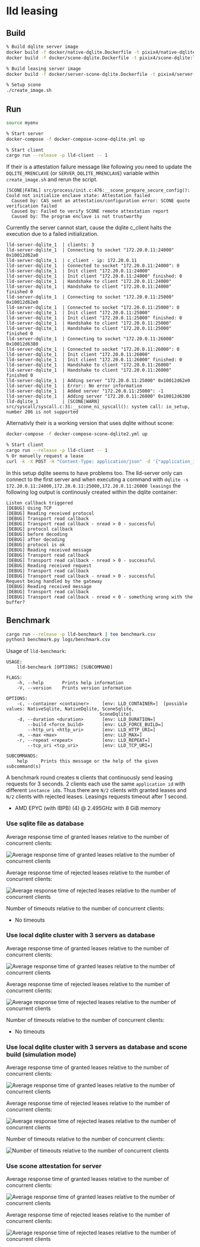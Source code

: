 # lld leasing

## Build

```bash
% Build dqlite server image
docker build -f docker/native-dqlite.Dockerfile -t pixix4/native-dqlite:latest .
docker build -f docker/scone-dqlite.Dockerfile -t pixix4/scone-dqlite:latest .

% Build leasing server image
docker build -f docker/server-scone-dqlite.Dockerfile -t pixix4/server-scone-dqlite:latest .

% Setup scone
./create_image.sh
```

## Run

```bash
source myenv

% Start server
docker-compose -f docker-compose-scone-dqlite.yml up

% Start client
cargo run --release -p lld-client -- 1
```

If their is a attestation failure message like following you need to update the `DQLITE_MRENCLAVE` (or `SERVER_DQLITE_MRENCLAVE`) variable within `create_image.sh` and rerun the script.
```
[SCONE|FATAL] src/process/init.c:476:__scone_prepare_secure_config(): Could not initialize enclave state: Attestation failed
  Caused by: CAS sent an attestation/configuration error: SCONE quote verification failed
  Caused by: Failed to verify SCONE remote attestation report
  Caused by: The program enclave is not trustworthy
```

Currently the server cannot start, cause the dqlite c_client halts the execution due to a failed initialization.

```
lld-server-dqlite_1  | clients: 3
lld-server-dqlite_1  | Connecting to socket "172.20.0.11:24000" 0x10012d62a0
lld-server-dqlite_1  | c_client - ip: 172.20.0.11
lld-server-dqlite_1  | Connected to socket "172.20.0.11:24000": 0
lld-server-dqlite_1  | Init client "172.20.0.11:24000"
lld-server-dqlite_1  | Init client "172.20.0.11:24000" finished: 0
lld-server-dqlite_1  | Handshake to client "172.20.0.11:24000"
lld-server-dqlite_1  | Handshake to client "172.20.0.11:24000" finished 0
lld-server-dqlite_1  | Connecting to socket "172.20.0.11:25000" 0x10012d62e0
lld-server-dqlite_1  | Connected to socket "172.20.0.11:25000": 0
lld-server-dqlite_1  | Init client "172.20.0.11:25000"
lld-server-dqlite_1  | Init client "172.20.0.11:25000" finished: 0
lld-server-dqlite_1  | Handshake to client "172.20.0.11:25000"
lld-server-dqlite_1  | Handshake to client "172.20.0.11:25000" finished 0
lld-server-dqlite_1  | Connecting to socket "172.20.0.11:26000" 0x10012d6380
lld-server-dqlite_1  | Connected to socket "172.20.0.11:26000": 0
lld-server-dqlite_1  | Init client "172.20.0.11:26000"
lld-server-dqlite_1  | Init client "172.20.0.11:26000" finished: 0
lld-server-dqlite_1  | Handshake to client "172.20.0.11:26000"
lld-server-dqlite_1  | Handshake to client "172.20.0.11:26000" finished 0
lld-server-dqlite_1  | Adding server "172.20.0.11:25000" 0x10012d62e0
lld-server-dqlite_1  | Error:: No error information
lld-server-dqlite_1  | Added server "172.20.0.11:25000": -1
lld-server-dqlite_1  | Adding server "172.20.0.11:26000" 0x10012d6380
lld-dqlite_1         | [SCONE|WARN] src/syscall/syscall.c:31:__scone_ni_syscall(): system call: io_setup, number 206 is not supported
```

Alternativly their is  a working version that uses dqlite without scone:

```bash
docker-compose -f docker-compose-scone-dqlite2.yml up

% Start client
cargo run --release -p lld-client -- 1
% Or manuelly request a lease
curl -k -X POST -H "Content-Type: application/json" -d '{"application_id": "1", "instance_id": "1", "duration": 5000}' https://localhost:3030/request
```

In this setup dqlite seems to have problems too. The lld-server only can connect to the first server and when executing a command with `dqlite -s 172.20.0.11:24000,172.20.0.11:25000,172.20.0.11:26000 leasings` the following log output is continously created within the dqlite container:

```
Listen callback triggered
[DEBUG] Using TCP
[DEBUG] Reading received protocol
[DEBUG] Transport read callback
[DEBUG] Transport read callback - nread > 0 - successful
[DEBUG] protocol callback
[DEBUG] before decoding
[DEBUG] after decoding
[DEBUG] protocol is ok
[DEBUG] Reading received message
[DEBUG] Transport read callback
[DEBUG] Transport read callback - nread > 0 - successful
[DEBUG] Reading received request
[DEBUG] Transport read callback
[DEBUG] Transport read callback - nread > 0 - successful
Request being handled by the gateway
[DEBUG] Reading received message
[DEBUG] Transport read callback
[DEBUG] Transport read callback - nread < 0 - something wrong with the buffer?
```

## Benchmark

```bash
cargo run --release -p lld-benchmark | tee benchmark.csv
python3 benchmark.py logs/benchmark.csv
```

Usage of `lld-benchmark`:

```
USAGE:
    lld-benchmark [OPTIONS] [SUBCOMMAND]

FLAGS:
    -h, --help       Prints help information
    -V, --version    Prints version information

OPTIONS:
    -c, --container <container>     [env: LLD_CONTAINER=]  [possible values: NativeSqlite, NativeDqlite, SconeSqlite,
                                   SconeDqlite]
    -d, --duration <duration>       [env: LLD_DURATION=]
        --build <force_build>       [env: LLD_FORCE_BUILD=]
        --http_uri <http_uri>       [env: LLD_HTTP_URI=]
    -m, --max <max>                 [env: LLD_MAX=]
    -r, --repeat <repeat>           [env: LLD_REPEAT=]
        --tcp_uri <tcp_uri>         [env: LLD_TCP_URI=]

SUBCOMMANDS:
    help     Prints this message or the help of the given subcommand(s)
```

A benchmark round creates `N` clients that continuously send leasing requests for 3 seconds. 2 clients each use the same `application id` with different `instance id`s. Thus there are `N/2` clients with granted leases and `N/2` clients with rejected leases. Leasings requests timeout after 1 second.

- AMD EPYC (with IBPB) (4) @ 2.495GHz with 8 GiB memory

### Use sqlite file as database

Average response time of granted leases relative to the number of concurrent clients:

![Average response time of granted leases relative to the number of concurrent clients](benchmark/native-sqlite/response-time-granted.png "Average response time of granted leases relative to the number of concurrent clients")

Average response time of rejected leases relative to the number of concurrent clients:

![Average response time of rejected leases relative to the number of concurrent clients](benchmark/native-sqlite/response-time-rejected.png "Average response time of rejected leases relative to the number of concurrent clients")

Number of timeouts relative to the number of concurrent clients:

- No timeouts

### Use local dqlite cluster with 3 servers as database

Average response time of granted leases relative to the number of concurrent clients:

![Average response time of granted leases relative to the number of concurrent clients](benchmark/native-dqlite/response-time-granted.png "Average response time of granted leases relative to the number of concurrent clients")

Average response time of rejected leases relative to the number of concurrent clients:

![Average response time of rejected leases relative to the number of concurrent clients](benchmark/native-dqlite/response-time-rejected.png "Average response time of rejected leases relative to the number of concurrent clients")

Number of timeouts relative to the number of concurrent clients:

- No timeouts

### Use local dqlite cluster with 3 servers as database and scone build (simulation mode)

Average response time of granted leases relative to the number of concurrent clients:

![Average response time of granted leases relative to the number of concurrent clients](benchmark/scone-dqlite/response-time-granted.png "Average response time of granted leases relative to the number of concurrent clients")

Average response time of rejected leases relative to the number of concurrent clients:

![Average response time of rejected leases relative to the number of concurrent clients](benchmark/scone-dqlite/response-time-rejected.png "Average response time of rejected leases relative to the number of concurrent clients")

Number of timeouts relative to the number of concurrent clients:

![Number of timeouts relative to the number of concurrent clients](benchmark/scone-dqlite/response-count-timeout.png "Number of timeouts relative to the number of concurrent clients")

### Use scone attestation for server

Average response time of granted leases relative to the number of concurrent clients:

![Average response time of granted leases relative to the number of concurrent clients](benchmark/attestation2/response-time-granted.png "Average response time of granted leases relative to the number of concurrent clients")

Average response time of rejected leases relative to the number of concurrent clients:

![Average response time of rejected leases relative to the number of concurrent clients](benchmark/attestation2/response-time-rejected.png "Average response time of rejected leases relative to the number of concurrent clients")
